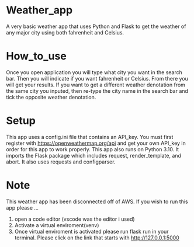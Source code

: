 # Weather_app
A very basic weather app that uses Python and Flask to get the weather of any major city using both fahrenheit and Celsius.

# How_to_use
Once you open application you will type what city you want in the search bar. Then you will indicate if you want fahrenheit or Celsius.
From there you will get your results. If you want to get a different weather denotation from the same city you inputed, then re-type the city 
name in the search bar and tick the opposite weather denotation.

# Setup
This app uses a config.ini file that contains an API_key. You must first register with https://openweathermap.org/api and get your own API_key 
in order for this app to work properly. This app also runs on Python 3.10. It imports the Flask package which includes request, render_template, and abort. It also uses requests and configparser.

# Note
This weather app has been disconnected off of AWS. If you wish to run this app please ...
1. open a code editor (vscode was the editor i used)
2. Activate a virtual enviroment(venv) 
3. Once virtual enviroment is activated please run flask run in your terminal. Please click on the link that starts with http://127.0.0.1:5000
